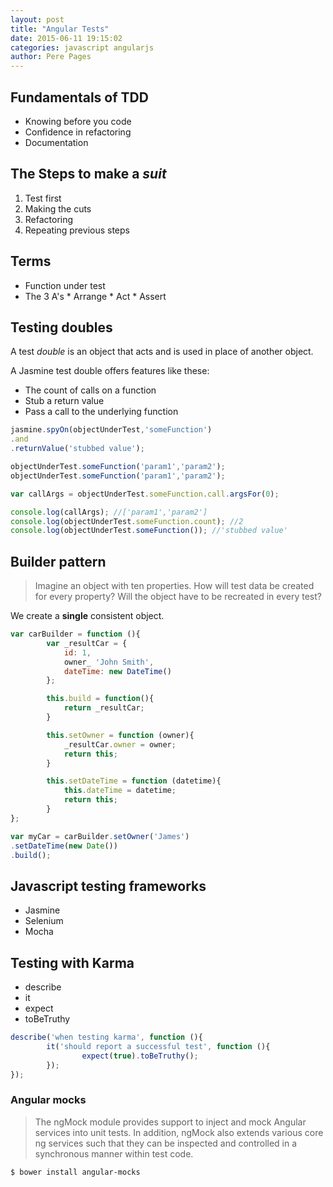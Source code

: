 ```yaml
---
layout: post
title: "Angular Tests"
date: 2015-06-11 19:15:02
categories: javascript angularjs
author: Pere Pages
---
```


## Fundamentals of TDD

* Knowing before you code
* Confidence in refactoring
* Documentation

## The Steps to make a *suit*

1. Test first
2. Making the cuts
3. Refactoring
4. Repeating previous steps

## Terms

* Function under test
* The 3 A's
        * Arrange
        * Act
        * Assert

## Testing doubles

A test *double* is an object that acts and is used in place of another object.

A Jasmine test double offers features like these:

* The count of calls on a function
* Stub a return value
* Pass a call to the underlying function

```javascript
jasmine.spyOn(objectUnderTest,'someFunction')
.and
.returnValue('stubbed value');

objectUnderTest.someFunction('param1','param2');
objectUnderTest.someFunction('param1','param2');

var callArgs = objectUnderTest.someFunction.call.argsFor(0);

console.log(callArgs); //['param1','param2']
console.log(objectUnderTest.someFunction.count); //2
console.log(objectUnderTest.someFunction()); //'stubbed value'
```

## Builder pattern

> Imagine an object with ten properties. How will test data be created for every property? Will the object have to be recreated in every test?

We create a **single** consistent object.

```javascript
var carBuilder = function (){
        var _resultCar = {
        	id: 1,
        	owner_ 'John Smith',
        	dateTime: new DateTime()      
        };

        this.build = function(){
        	return _resultCar;
        }

        this.setOwner = function (owner){
        	_resultCar.owner = owner;
        	return this;
        }

        this.setDateTime = function (datetime){
        	this.dateTime = datetime;
        	return this;
        }
};

var myCar = carBuilder.setOwner('James')
.setDateTime(new Date())
.build();
```

## Javascript testing frameworks

* Jasmine
* Selenium
* Mocha

## Testing with Karma

* describe
* it
* expect
* toBeTruthy

```javascript
describe('when testing karma', function (){
        it('should report a successful test', function (){
                expect(true).toBeTruthy();
        });
});
```

### Angular mocks

> The ngMock module provides support to inject and mock Angular services into unit tests. In addition, ngMock also extends various core ng services such that they can be inspected and controlled in a synchronous manner within test code.

```bash
$ bower install angular-mocks
```


